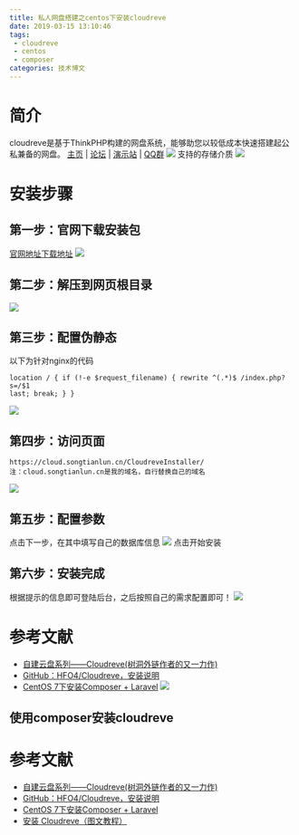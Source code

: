 ```yaml
---
title: 私人网盘搭建之centos下安装cloudreve
date: 2019-03-15 13:10:46
tags: 
 - cloudreve
 - centos
 - composer
categories: 技术博文
---
```

# 简介
cloudreve是基于ThinkPHP构建的网盘系统，能够助您以较低成本快速搭建起公私兼备的网盘。
[主页](https://cloudreve.org/) | [论坛](https://forum.cloudreve.org/) | [演示站](https://drive.aoaoao.me/) | [QQ群](https://jq.qq.com/?_wv=1027&k=5TX6sJY)
![](http://pnabaentf.bkt.clouddn.com//20190315140056.png)
支持的存储介质
![](http://pnabaentf.bkt.clouddn.com//20190315140113.png)
# 安装步骤
## 第一步：官网下载安装包
[官网地址下载地址](https://cloudreve.org/download.php)
![](http://pnabaentf.bkt.clouddn.com//20190315135200.png)
## 第二步：解压到网页根目录
![](http://pnabaentf.bkt.clouddn.com//20190315135258.png)
## 第三步：配置伪静态
以下为针对nginx的代码
```
location / { if (!-e $request_filename) { rewrite ^(.*)$ /index.php?s=/$1
last; break; } }
```
![](http://pnabaentf.bkt.clouddn.com//20190315135710.png)
## 第四步：访问页面
```
https://cloud.songtianlun.cn/CloudreveInstaller/
注：cloud.songtianlun.cn是我的域名，自行替换自己的域名

```
![](http://pnabaentf.bkt.clouddn.com//20190315135427.png)
## 第五步：配置参数
点击下一步，在其中填写自己的数据库信息
![](http://pnabaentf.bkt.clouddn.com//20190315135522.png)
点击开始安装
## 第六步：安装完成
根据提示的信息即可登陆后台，之后按照自己的需求配置即可！
![](http://pnabaentf.bkt.clouddn.com//20190315135849.png)
# 参考文献
 * [自建云盘系列——Cloudreve(树洞外链作者的又一力作)](http://www.senra.me/build-your-own-cloud-storage-series-cloudreve-another-production-of-shudong-share-author/) 
 * [GitHub：HFO4/Cloudreve，安装说明](https://github.com/HFO4/Cloudreve/wiki/%E5%AE%89%E8%A3%85%E8%AF%B4%E6%98%8E)
 * [CentOS 7下安装Composer + Laravel](https://www.cnblogs.com/zouzhe0/p/7146706.html)
![](http://pnabaentf.bkt.clouddn.com//20190315131646.png)

## 使用composer安装cloudreve

# 参考文献
 * [自建云盘系列——Cloudreve(树洞外链作者的又一力作)](http://www.senra.me/build-your-own-cloud-storage-series-cloudreve-another-production-of-shudong-share-author/) 
 * [GitHub：HFO4/Cloudreve，安装说明](https://github.com/HFO4/Cloudreve/wiki/%E5%AE%89%E8%A3%85%E8%AF%B4%E6%98%8E)
 * [CentOS 7下安装Composer + Laravel](https://www.cnblogs.com/zouzhe0/p/7146706.html)
 * [安装 Cloudreve（图文教程）](https://blog.oioweb.cn/index.php/archives/153.html)